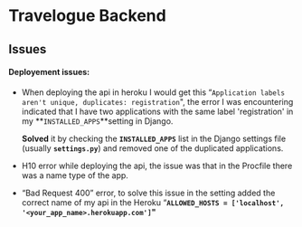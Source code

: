 # Travelogue Backend


## Issues 
#### Deployement issues: 

- When deploying the api in heroku I would get this “`Application labels aren't unique, duplicates: registration`", the error I was encountering indicated that I have two applications with the same label 'registration' in my **`INSTALLED_APPS`**setting in Django.
    
    **Solved** it by checking the **`INSTALLED_APPS`** list in the Django settings file (usually **`settings.py`**) and removed one of the duplicated applications. 
    
- H10 error while deploying the api, the issue was that in the Procfile there was a name type of the app.
- “Bad Request 400” error, to solve this issue in the setting added the correct name of my api in the Heroku “**`ALLOWED_HOSTS = ['localhost', '<your_app_name>.herokuapp.com']`"**